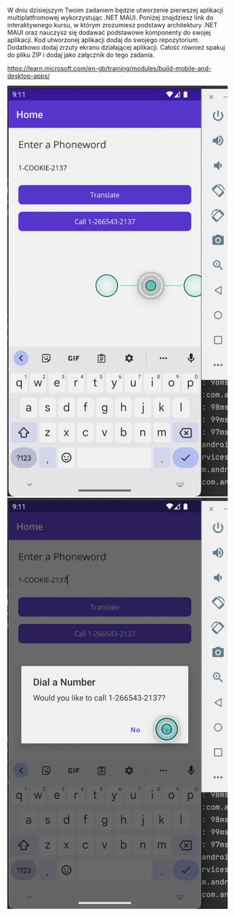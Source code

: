 W dniu dzisiejszym Twoim zadaniem będzie utworzenie pierwszej aplikacji multiplatfromowej wykorzystując .NET MAUI. Poniżej znajdziesz link do interaktywnego kursu, w którym zrozumiesz podstawy architektury .NET MAUI oraz nauczysz się dodawać podstawowe komponenty do swojej aplikacji. Kod utworzonej aplikacji dodaj do swojego repozytorium. Dodatkowo dodaj zrzuty ekranu działającej aplikacji. Całość również spakuj do pliku ZIP i dodaj jako załącznik do tego zadania.

https://learn.microsoft.com/en-gb/training/modules/build-mobile-and-desktop-apps/

![](https://github.com/Neology92/2022Z_mobile_iot_24517/blob/master/mobile_iot_lab02/SS1.png) ![](https://github.com/Neology92/2022Z_mobile_iot_24517/blob/master/mobile_iot_lab02/SS2.png)

